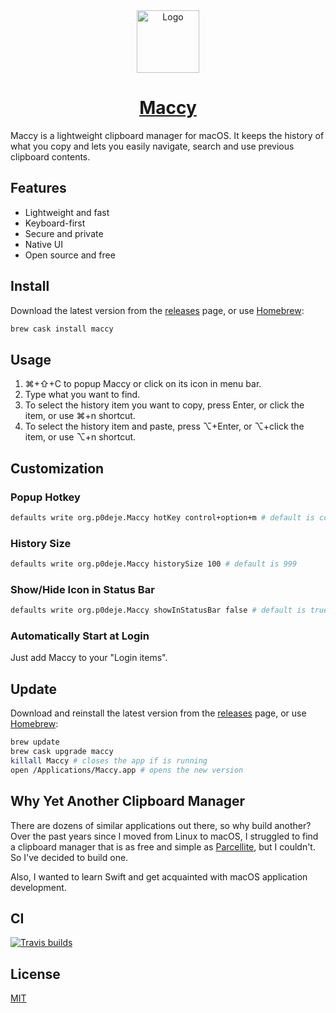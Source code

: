 <div align="center">
  <img width="100px" src="https://p0deje.github.io/Maccy/img/maccy/Logo.svg" alt="Logo" />
  <h1>
    <a href="https://p0deje.github.io/Maccy/">Maccy</a>
  </h1>
</div>

Maccy is a lightweight clipboard manager for macOS. It keeps the history of what you copy
and lets you easily navigate, search and use previous clipboard contents.

## Features

* Lightweight and fast
* Keyboard-first
* Secure and private
* Native UI
* Open source and free

## Install

Download the latest version from the [releases](https://github.com/p0deje/Maccy/releases/latest) page, or use [Homebrew](https://brew.sh/):

```bash
brew cask install maccy
```

## Usage

1. ⌘+⇧+C to popup Maccy or click on its icon in menu bar.
2. Type what you want to find.
3. To select the history item you want to copy, press Enter, or click the item, or use ⌘+n shortcut.
4. To select the history item and paste, press ⌥+Enter, or ⌥+click the item, or use ⌥+n shortcut.

## Customization

### Popup Hotkey

```bash
defaults write org.p0deje.Maccy hotKey control+option+m # default is command+shift+c
```

### History Size

```bash
defaults write org.p0deje.Maccy historySize 100 # default is 999
```

### Show/Hide Icon in Status Bar

```bash
defaults write org.p0deje.Maccy showInStatusBar false # default is true
```

### Automatically Start at Login

Just add Maccy to your "Login items".

## Update

Download and reinstall the latest version from the [releases](https://github.com/p0deje/Maccy/releases/latest) page, or use [Homebrew](https://brew.sh/):

```bash
brew update
brew cask upgrade maccy
killall Maccy # closes the app if is running
open /Applications/Maccy.app # opens the new version
```

## Why Yet Another Clipboard Manager

There are dozens of similar applications out there, so why build another?
Over the past years since I moved from Linux to macOS, I struggled to find
a clipboard manager that is as free and simple as [Parcellite](http://parcellite.sourceforge.net),
but I couldn't. So I've decided to build one.

Also, I wanted to learn Swift and get acquainted with macOS application development.

## CI

[![Travis builds](https://travis-ci.org/p0deje/Maccy.svg?branch=master)](https://travis-ci.org/p0deje/Maccy)

## License

[MIT](./LICENSE)

